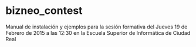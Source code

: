 # bizneo_contest
Manual de instalación y ejemplos para la sesión formativa del Jueves 19 de Febrero de 2015 a las 12:30 en la Escuela Superior de Informática de Ciudad Real
